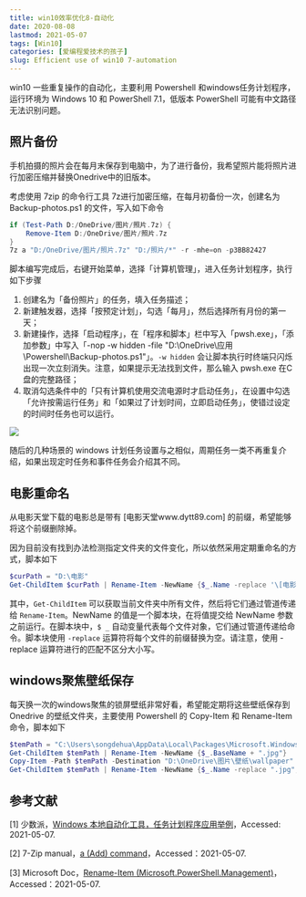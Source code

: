 ```yaml
---
title: win10效率优化8-自动化
date: 2020-08-08
lastmod: 2021-05-07
tags: [Win10]
categories: [爱编程爱技术的孩子]
slug: Efficient use of win10 7-automation
---
```


win10 一些重复操作的自动化，主要利用 Powershell 和windows任务计划程序，运行环境为 Windows 10 和 PowerShell 7.1，低版本 PowerShell 可能有中文路径无法识别问题。

<!--more-->

## 照片备份

手机拍摄的照片会在每月末保存到电脑中，为了进行备份，我希望照片能将照片进行加密压缩并替换Onedrive中的旧版本。

考虑使用 7zip 的命令行工具 7z进行加密压缩，在每月初备份一次，创建名为 Backup-photos.ps1 的文件，写入如下命令

```powershell
if (Test-Path D:/OneDrive/图片/照片.7z) {
    Remove-Item D:/OneDrive/图片/照片.7z
}
7z a "D:/OneDrive/图片/照片.7z" "D:/照片/*" -r -mhe=on -p3BB82427
```

脚本编写完成后，右键开始菜单，选择「计算机管理」，进入任务计划程序，执行如下步骤

1. 创建名为「备份照片」的任务，填入任务描述；
2. 新建触发器，选择「按预定计划」，勾选「每月」，然后选择所有月份的第一天；
3. 新建操作，选择「启动程序」，在「程序和脚本」栏中写入「pwsh.exe」，「添加参数」中写入「-nop -w hidden -file "D:\OneDrive\应用\Powershell\Backup-photos.ps1"」。`-w hidden` 会让脚本执行时终端只闪烁出现一次立刻消失。注意，如果提示无法找到文件，那么输入 pwsh.exe 在C盘的完整路径；
4. 取消勾选条件中的「只有计算机使用交流电源时才启动任务」，在设置中勾选「允许按需运行任务」和「如果过了计划时间，立即启动任务」，使错过设定的时间时任务也可以运行。

![](https://picped-1301226557.cos.ap-beijing.myqcloud.com/BC_20200808_windows计划任务设置.png)

随后的几种场景的 windows 计划任务设置与之相似，周期任务一类不再重复介绍，如果出现定时任务和事件任务会介绍其不同。

## 电影重命名

从电影天堂下载的电影总是带有 [电影天堂www.dytt89.com] 的前缀，希望能够将这个前缀删除掉。

因为目前没有找到办法检测指定文件夹的文件变化，所以依然采用定期重命名的方式，脚本如下

```powershell
$curPath = "D:\电影"
Get-ChildItem $curPath | Rename-Item -NewName {$_.Name -replace '\[电影天堂www.dytt89.com\]',''}
```

其中，`Get-ChildItem`  可以获取当前文件夹中所有文件，然后将它们通过管道传递给 `Rename-Item`。NewName 的值是一个脚本块，在将值提交给 NewName 参数之前运行。在脚本块中，`$ _` 自动变量代表每个文件对象，它们通过管道传递给命令。脚本块使用 `-replace` 运算符将每个文件的前缀替换为空。请注意，使用 -replace 运算符进行的匹配不区分大小写。

## windows聚焦壁纸保存

每天换一次的windows聚焦的锁屏壁纸非常好看，希望能定期将这些壁纸保存到 Onedrive 的壁纸文件夹，主要使用 Powershell 的 Copy-Item 和 Rename-Item 命令，脚本如下

```powershell
$temPath = "C:\Users\songdehua\AppData\Local\Packages\Microsoft.Windows.ContentDeliveryManager_cw5n1h2txyewy\LocalState\Assets\*"
Get-ChildItem $temPath | Rename-Item -NewName {$_.BaseName + ".jpg"}
Copy-Item -Path $temPath -Destination "D:\OneDrive\图片\壁纸\wallpaper"
Get-ChildItem $temPath | Rename-Item -NewName {$_.Name -replace ".jpg",""}
```

## 参考文献

[1] 少数派，[Windows 本地自动化工具，任务计划程序应用举例](https://sspai.com/post/66129)，Accessed: 2021-05-07.

[2] 7-Zip manual，[a (Add) command](https://7zip.bugaco.com/7zip/MANUAL/cmdline/commands/add.htm)，Accessed：2021-05-07.

[3] Microsoft Doc，[Rename-Item (Microsoft.PowerShell.Management)](https://docs.microsoft.com/en-us/powershell/module/microsoft.powershell.management/rename-item?view=powershell-7)，Accessed：2021-05-07.

